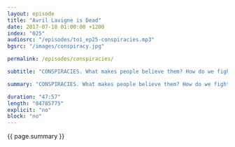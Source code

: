 ```yaml
---
layout: episode
title: "Avril Lavigne is Dead"
date: 2017-07-18 01:00:00 +1200
index: "025"
audiosrc: "/episodes/toi_ep25-conspiracies.mp3"
bgsrc: "/images/conspiracy.jpg"

permalink: /episodes/conspiracies/

subtitle: "CONSPIRACIES. What makes people believe them? How do we fight against them? When are they real? Also: fake news, journalism, and the investigation into reality itself."

summary: "CONSPIRACIES. What makes people believe them? How do we fight against them? When are they real? Also: fake news, journalism, and the investigation into reality itself."

duration: "47:57"
length: "84785775"
explicit: "no"
block: "no" 
---
```

<section class="summary" markdown="1">

{{ page.summary }}

</section>



<section id="shownotes" class="hidden" markdown="1">


</section>

